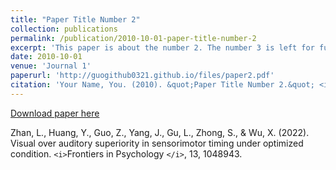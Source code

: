 ```yaml
---
title: "Paper Title Number 2"
collection: publications
permalink: /publication/2010-10-01-paper-title-number-2
excerpt: 'This paper is about the number 2. The number 3 is left for future work.'
date: 2010-10-01
venue: 'Journal 1'
paperurl: 'http://guogithub0321.github.io/files/paper2.pdf'
citation: 'Your Name, You. (2010). &quot;Paper Title Number 2.&quot; <i>Journal 1</i>. 1(2).'
---
```

[Download paper here](http://guogithub0321.github.io/files/paper2.pdf)

Zhan, L., Huang, Y., Guo, Z., Yang, J., Gu, L., Zhong, S., & Wu, X. (2022). Visual over auditory superiority in sensorimotor timing under optimized condition. `<i>`Frontiers in Psychology `</i>`, 13, 1048943.
